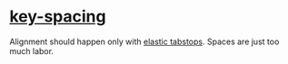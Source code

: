 [key-spacing](https://eslint.org/docs/rules/key-spacing)
========================================================
Alignment should happen only with [elastic tabstops](indent.elastic-tabstops.md). Spaces are just too much labor.
